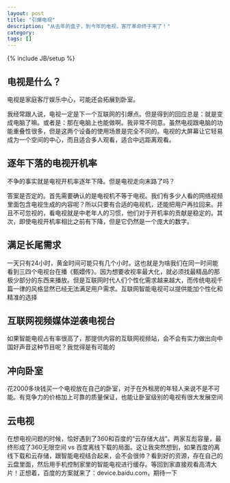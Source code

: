 ```yaml
---
layout: post
title: "引爆电视"
description: "从去年的盒子，到今年的电视，客厅革命终于来了！"
category: 
tags: []
---
```

{% include JB/setup %}


## 电视是什么？

电视是家庭客厅娱乐中心，可能还会拓展到卧室。

我经常跟人说，电视一定是下一个互联网的引爆点。但是得到的回应总是：就是变成电脑了嘛。或者是：那在电脑上也能做啊。我非常不同意。虽然电视跟电脑的功能重叠性很多，但是这两个设备的使用场景是完全不同的。电视的大屏幕让它轻易成为一个空间的中心，而且适合多人观看，适合中远距离观看。

## 逐年下落的电视开机率

不争的事实就是电视开机率逐年下降。但是电视走向末路了吗？

答案是否定的。首先需要确认的是电视机不等于电视。我们有多少人看的网络视频里面包含电视生成的内容呢？所以只要有合适的电视机，还能把用户再拉回来。并且不可忽视的，看电视就是中老年人的习惯，他们对于开机率的贡献是稳定的。其次，即使电视开机率相比之前有下降，但是它仍然是一个庞大的数字。

## 满足长尾需求

一天只有24小时，黄金时间可能只有几个小时。这也就是为啥我们在同一时间能看到三四个电视台在播《甄嬛传》。因为想要收视率最大化，就必须找最精品的那极少部分的东西来播放。但是互联网时代人们个性化需求越来越大，而传统电视千篇一律的风格显然已经无法满足用户需求。互联网智能电视可以提供能加个性化和精准的选择

## 互联网视频媒体逆袭电视台

如果智能电视占有率很高了，那提供内容的互联网视频站，会不会有实力做出向中国好声音这种节目呢？我觉得是有可能的

## 冲向卧室

花2000多块钱买一个电视放在自己的卧室，对于在外租房的年轻人来说不是不可能。有竞争力的价格加上可靠的质量保证，也能让卧室级别的电视有很大发展空间

## 云电视

在想电视问题的时候，恰好遇到了360和百度的“云存储大战”。两家互彪容量，最终形成了360无限空间 vs 百度离线下载的局面。这让我突然想到，如果百度的离线下载和云存储，跟智能电视结合起来，会不会很帅？看到好的资源，存在自己的云盘里面，然后用手机控制家里的智能电视进行缓存。等回到家直接观看高清大片！正想着，百度的方案就来了：device.baidu.com，期待一下